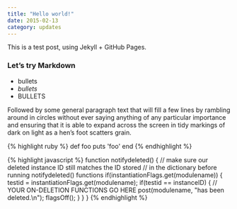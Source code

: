 ```yaml
---
title: "Hello world!"
date: 2015-02-13
category: updates
---
```


This is a test post, using Jekyll + GitHub Pages.

### Let’s try Markdown

* bullets
* *bullets*
* BULLETS

Followed by some general paragraph text that will fill a few lines by rambling around in circles without ever saying anything of any particular importance and ensuring that it is able to expand across the screen in tidy markings of dark on light as a hen’s foot scatters grain.

{% highlight ruby %}
def foo
  puts 'foo'
end
{% endhighlight %}

{% highlight javascript %}
function notifydeleted() {
  // make sure our deleted instance ID still matches the ID stored
  // in the dictionary before running notifydeleted() functions
  if(instantiationFlags.get(modulename)) {
    testid = instantiationFlags.get(modulename);
    if(testid == instanceID) {
      // YOUR ON-DELETION FUNCTIONS GO HERE
      post(modulename, "has been deleted.\n");
      flagsOff();
    }
  }
}
{% endhighlight %}
